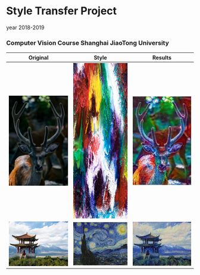 # Style Transfer Project
year 2018-2019
### Computer Vision Course Shanghai JiaoTong University 


|         Original         |           Style           |          Results       |
:-------------------------:|:-------------------------:|:------------------------:
| <img src="/Images/Deer.jpg" width="500px"> | <img src="/Images/Abstract2.jpg" width="500px" height="418px"> | <img src="/Results/Result_Deer_Abstract2.jpg" width="500px"> |
| <img src="/Images/Temple.jpg" width="500px"> | <img src="/Images/VanGogh.jpg" width="500px"> | <img src="/Results/Result_Temple_VanGogh.jpg" width="500px"> 
